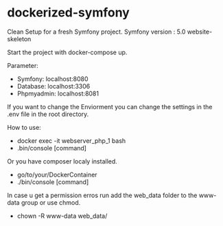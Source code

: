 # dockerized-symfony

Clean Setup for a fresh Symfony project.
Symfony version : 5.0 website-skeleton

Start the project with docker-compose up.

Parameter: 

- Symfony: localhost:8080
- Database: localhost:3306
- Phpmyadmin: localhost:8081

If you want to change the Enviorment you can change the settings in the .env file in the root directory.

How to use:

- docker exec -it webserver_php_1 bash
- .bin/console [command]

Or you have composer localy installed.

- go/to/your/DockerContainer
- ./bin/console [command]


In case u get a permission erros run add the web_data folder to the www-data group or use chmod.

- chown -R www-data web_data/
